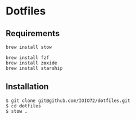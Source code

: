 # Dotfiles

## Requirements

`brew install stow`

```
brew install fzf
brew install zoxide
brew install starship
```

## Installation

```
$ git clone git@github.com/IOIO72/dotfiles.git
$ cd dotfiles
$ stow .
```
